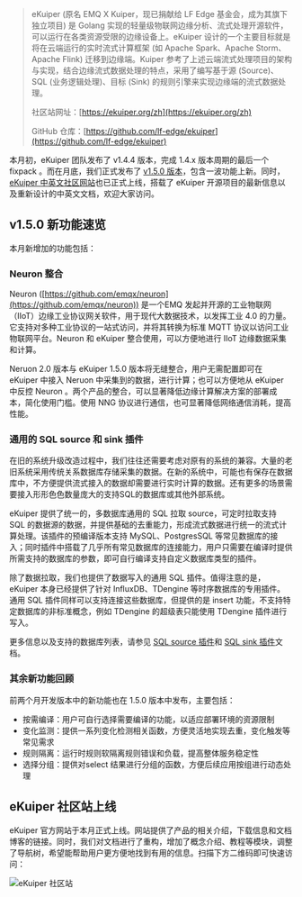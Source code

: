 >eKuiper (原名 EMQ X Kuiper，现已捐献给 LF Edge 基金会，成为其旗下独立项目) 是 Golang 实现的轻量级物联网边缘分析、流式处理开源软件，可以运行在各类资源受限的边缘设备上。eKuiper 设计的一个主要目标就是将在云端运行的实时流式计算框架 (如 Apache Spark、Apache Storm、Apache Flink) 迁移到边缘端。Kuiper 参考了上述云端流式处理项目的架构与实现，结合边缘流式数据处理的特点，采用了编写基于源 (Source)、SQL (业务逻辑处理)、目标 (Sink) 的规则引擎来实现边缘端的流式数据处理。
>
>社区站网址：[https://ekuiper.org/zh](https://ekuiper.org/zh) 
>
>GitHub 仓库：[https://github.com/lf-edge/ekuiper](https://github.com/lf-edge/ekuiper) 

本月初，eKuiper 团队发布了 v1.4.4 版本，完成 1.4.x 版本周期的最后一个 fixpack 。而在月底，我们正式发布了 [v1.5.0 版本](https://github.com/lf-edge/ekuiper/releases/tag/1.5.0)，包含一波功能上新。同时，[eKuiper 中英文社区网站](https://ekuiper.org/zh)也已正式上线，搭载了 eKuiper 开源项目的最新信息以及重新设计的中英文文档，欢迎大家访问。

## v1.5.0 新功能速览

本月新增加的功能包括：

### Neuron 整合

Neuron ([https://github.com/emqx/neuron](https://github.com/emqx/neuron)) 是一个EMQ 发起并开源的工业物联网（IIoT）边缘工业协议网关软件，用于现代大数据技术，以发挥工业 4.0 的力量。它支持对多种工业协议的一站式访问，并将其转换为标准 MQTT 协议以访问工业物联网平台。Neuron 和 eKuiper 整合使用，可以方便地进行 IIoT 边缘数据采集和计算。

Neruon 2.0 版本与 eKuiper 1.5.0 版本将无缝整合，用户无需配置即可在 eKuiper 中接入 Neruon 中采集到的数据，进行计算；也可以方便地从 eKuiper 中反控 Neuron 。两个产品的整合，可以显著降低边缘计算解决方案的部署成本，简化使用门槛。使用 NNG 协议进行通信，也可显著降低网络通信消耗，提高性能。

### 通用的 SQL source 和 sink 插件

在旧的系统升级改造过程中，我们往往还需要考虑对原有的系统的兼容。大量的老旧系统采用传统关系数据库存储采集的数据。在新的系统中，可能也有保存在数据库中，不方便提供流式接入的数据却需要进行实时计算的数据。还有更多的场景需要接入形形色色数量庞大的支持SQL的数据库或其他外部系统。

eKuiper 提供了统一的，多数据库通用的 SQL 拉取 source，可定时拉取支持 SQL 的数据源的数据，并提供基础的去重能力，形成流式数据进行统一的流式计算处理。该插件的预编译版本支持 MySQL、PostgresSQL 等常见数据库的接入；同时插件中搭载了几乎所有常见数据库的连接能力，用户只需要在编译时提供所需支持的数据库的参数，即可自行编译支持自定义数据库类型的插件。

除了数据拉取，我们也提供了数据写入的通用 SQL 插件。值得注意的是，eKuiper 本身已经提供了针对 InfluxDB、TDengine 等时序数据库的专用插件。通用 SQL 插件同样可以支持连接这些数据库，但提供的是 insert 功能，不支持特定数据库的非标准概念，例如 TDengine 的超级表只能使用 TDengine 插件进行写入。

更多信息以及支持的数据库列表，请参见 [SQL source 插件](https://ekuiper.org/docs/zh/latest/guide/sources/plugin/sql.html)和 [SQL sink 插件](https://ekuiper.org/docs/zh/latest/guide/sinks/plugin/sql.html)文档。

### 其余新功能回顾

前两个月开发版本中的新功能也在 1.5.0 版本中发布，主要包括：

- 按需编译：用户可自行选择需要编译的功能，以适应部署环境的资源限制
- 变化监测：提供一系列变化检测相关函数，方便灵活地实现去重，变化触发等常见需求
- 规则隔离：运行时规则软隔离规则错误和负载，提高整体服务稳定性
- 选择分组：提供对select 结果进行分组的函数，方便后续应用按组进行动态处理

## eKuiper 社区站上线

eKuiper 官方网站于本月正式上线。网站提供了产品的相关介绍，下载信息和文档博客的链接。同时，我们对文档进行了重构，增加了概念介绍、教程等模块，调整了导航树，希望能帮助用户更方便地找到有用的信息。扫描下方二维码即可快速访问：

![eKuiper 社区站](https://assets.emqx.com/images/030f3218bb39e7150e7cb5d9d27024da.png)
